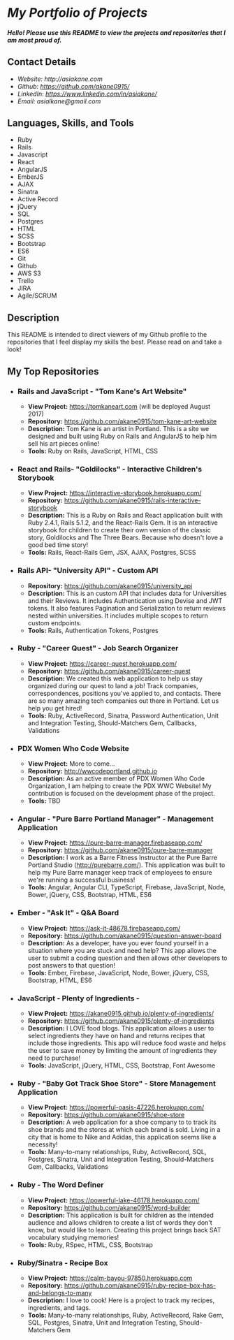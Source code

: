 # _My Portfolio of Projects_

#### _Hello! Please use this README to view the projects and repositories that I am most proud of._

## Contact Details

* _Website: http://asiakane.com_
* _Github: https://github.com/akane0915/_
* _LinkedIn: https://www.linkedin.com/in/asiakane/_
* _Email: asialkane@gmail.com_

## Languages, Skills, and Tools

* Ruby
* Rails
* Javascript
* React
* AngularJS
* EmberJS
* AJAX
* Sinatra
* Active Record
* jQuery
* SQL
* Postgres
* HTML
* SCSS
* Bootstrap
* ES6
* Git
* Github
* AWS S3
* Trello
* JIRA
* Agile/SCRUM

## Description

This README is intended to direct viewers of my Github profile to the repositories that I feel display my skills the best.  Please read on and take a look!

## My Top Repositories

* ### Rails and JavaScript - "Tom Kane's Art Website"
  * **View Project:**  https://tomkaneart.com (will be deployed August 2017)
  * **Repository:**  https://github.com/akane0915/tom-kane-art-website
  * **Description:**  Tom Kane is an artist in Portland.  This is a site we designed and built using Ruby on Rails and AngularJS to help him sell his art pieces online!
  * **Tools:**  Ruby on Rails, JavaScript, HTML, CSS

* ### React and Rails- "Goldilocks" - Interactive Children's Storybook
  * **View Project:**  https://interactive-storybook.herokuapp.com/
  * **Repository:**  https://github.com/akane0915/rails-interactive-storybook
  * **Description:**  This is a Ruby on Rails and React application built with Ruby 2.4.1, Rails 5.1.2, and the React-Rails Gem. It is an interactive storybook for children to create their own version of the classic story, Goldilocks and The Three Bears. Because who doesn't love a good bed time story!
  * **Tools:**  Rails, React-Rails Gem, JSX, AJAX, Postgres, SCSS

* ### Rails API- "University API" - Custom API
  * **Repository:**  https://github.com/akane0915/university_api
  * **Description:**  This is an custom API that includes data for Universities and their Reviews. It includes Authentication using Devise and JWT tokens. It also features Pagination and Serialization to return reviews nested within universities. It includes multiple scopes to return custom endpoints.
  * **Tools:**  Rails, Authentication Tokens, Postgres

* ### Ruby - "Career Quest" - Job Search Organizer
  * **View Project:**  https://career-quest.herokuapp.com/
  * **Repository:**  https://github.com/akane0915/career-quest
  * **Description:**  We created this web application to help us stay organized during our quest to land a job!  Track companies, correspondences, positions you've applied to, and contacts. There are so many amazing tech companies out there in Portland.  Let us help you get hired!
  * **Tools:**  Ruby, ActiveRecord, Sinatra, Password Authentication, Unit and Integration Testing, Should-Matchers Gem, Callbacks, Validations

* ### PDX Women Who Code Website
  * **View Project:**  More to come...
  * **Repository:**  http://wwcodeportland.github.io
  * **Description:**  As an active member of PDX Women Who Code Organization, I am helping to create the PDX WWC Website!  My contribution is focused on the development phase of the project.  
  * **Tools:**  TBD

* ### Angular - "Pure Barre Portland Manager" - Management Application
  * **View Project:**  https://pure-barre-manager.firebaseapp.com/
  * **Repository:**  https://github.com/akane0915/pure-barre-manager
  * **Description:**  I work as a Barre Fitness Instructor at the Pure Barre Portland Studio (http://purebarre.com/).  This application was built to help my Pure Barre manager keep track of employees to ensure we're running a successful business!
  * **Tools:**  Angular, Angular CLI, TypeScript, Firebase, JavaScript, Node, Bower, jQuery, CSS, Bootstrap, HTML, ES6

* ### Ember - "Ask It" - Q&A Board
  * **View Project:** https://ask-it-48678.firebaseapp.com/
  * **Repository:**  https://github.com/akane0915/question-answer-board
  * **Description:**  As a developer, have you ever found yourself in a situation where you are stuck and need help? This app allows the user to submit a coding question and then allows other developers to post answers to that question!  
  * **Tools:**  Ember, Firebase, JavaScript, Node, Bower, jQuery, CSS, Bootstrap, HTML, ES6

* ### JavaScript - Plenty of Ingredients -
  * **View Project:** https://akane0915.github.io/plenty-of-ingredients/
  * **Repository:** https://github.com/akane0915/plenty-of-ingredients
  * **Description:** I LOVE food blogs.  This application allows a user to select ingredients they have on hand and returns recipes that include those ingredients. This app will reduce food waste and helps the user to save money by limiting the amount of ingredients they need to purchase!  
  * **Tools:** JavaScript, jQuery, HTML, CSS, Bootstrap, Font Awesome

* ### Ruby - "Baby Got Track Shoe Store" - Store Management Application
  * **View Project:**  https://powerful-oasis-47226.herokuapp.com/
  * **Repository:**  https://github.com/akane0915/shoe-store
  * **Description:**  A web application for a shoe company to to track its shoe brands and the stores at which each brand is sold.  Living in a city that is home to Nike and Adidas, this application seems like a necessity!
  * **Tools:**  Many-to-many relationships, Ruby, ActiveRecord, SQL, Postgres, Sinatra, Unit and Integration Testing, Should-Matchers Gem, Callbacks, Validations

* ### Ruby - The Word Definer
  * **View Project:** https://powerful-lake-46178.herokuapp.com/
  * **Repository:** https://github.com/akane0915/word-builder
  * **Description:** This application is built for children as the intended audience and allows children to create a list of words they don't know, but would like to learn.  Creating this project brings back SAT vocabulary studying memories!
  * **Tools:** Ruby, RSpec, HTML, CSS, Bootstrap

* ### Ruby/Sinatra - Recipe Box
  * **View Project:** https://calm-bayou-97850.herokuapp.com
  * **Repository:** https://github.com/akane0915/ruby-recipe-box-has-and-belongs-to-many
  * **Description:** I love to cook! Here is a project to track my recipes, ingredients, and tags.
  * **Tools:** Many-to-many relationships, Ruby, ActiveRecord, Rake Gem, SQL,  Postgres, Sinatra, Unit and Integration Testing, Should-Matchers Gem
